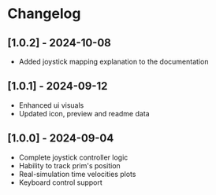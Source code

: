 # Changelog

## [1.0.2] - 2024-10-08
- Added joystick mapping explanation to the documentation

## [1.0.1] - 2024-09-12
- Enhanced ui visuals
- Updated icon, preview and readme data

## [1.0.0] - 2024-09-04
- Complete joystick controller logic
- Hability to track prim's position
- Real-simulation time velocities plots
- Keyboard control support

